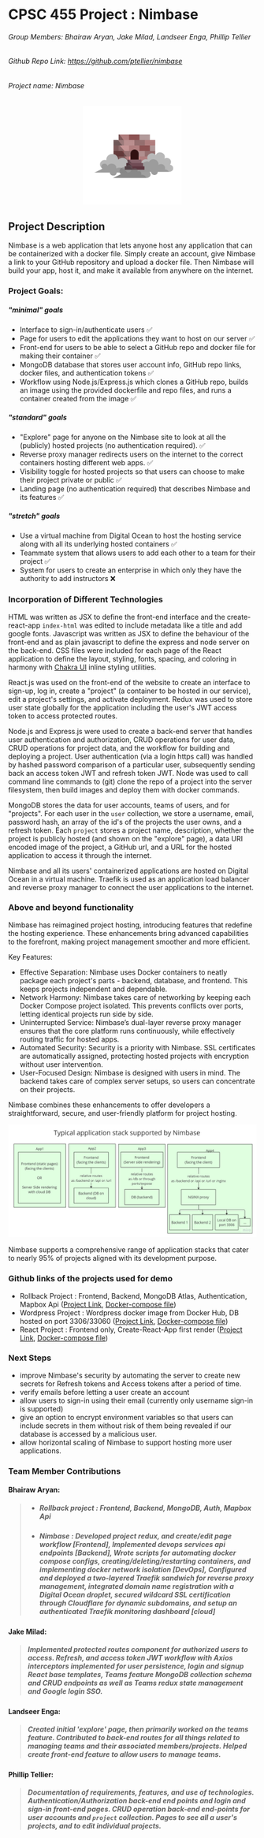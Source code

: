# CPSC 455 Project : Nimbase

###### Group Members: Bhairaw Aryan, Jake Milad, Landseer Enga, Phillip Tellier
###### Github Repo Link: https://github.com/ptellier/nimbase
###### Project name: *Nimbase*


<p align="center">
<img alt="Nimbase icon" src="readme/nimbase_icon.png" width="200px">
</p>

## Project Description

Nimbase is a web application that lets anyone host any application that can be containerized with a docker file.
Simply create an account, give Nimbase a link to your GitHub repository and upload a docker file.
Then Nimbase will build your app, host it, and make it available from anywhere on the internet.

### Project Goals:

##### "minimal" goals
- Interface to sign-in/authenticate users ✅
- Page for users to edit the applications they want to host on our server ✅
- Front-end for users to be able to select a GitHub repo and docker file for making their container ✅
- MongoDB database that stores user account info, GitHub repo links, docker files, and authentication tokens ✅
- Workflow using Node.js/Express.js which clones a GitHub repo, builds an image using the provided dockerfile and repo files, and runs a container created from the image ✅

##### "standard" goals
- "Explore" page for anyone on the Nimbase site to look at all the (publicly) hosted projects (no authentication required). ✅
- Reverse proxy manager redirects users on the internet to the correct containers hosting different web apps. ✅
- Visibility toggle for hosted projects so that users can choose to make their project private or public ✅
- Landing page (no authentication required) that describes Nimbase and its features ✅ 

##### "stretch" goals
- Use a virtual machine from Digital Ocean to host the hosting service along with all its underlying hosted containers ✅
- Teammate system that allows users to add each other to a team for their project ✅
- System for users to create an enterprise in which only they have the authority to add instructors ❌

### Incorporation of Different Technologies

HTML was written as JSX to define the front-end interface and the create-react-app `index-html` was edited to include
metadata like a title and add google fonts. Javascript was written as JSX to define the behaviour of the front-end and
as plain javascript to define the express and node server on the back-end. CSS files were included for each page of 
the React application to define the layout, styling, fonts, spacing, and coloring in harmony with [Chakra UI](https://chakra-ui.com/)
inline styling utilities.

React.js was used on the front-end of the website to create an interface to sign-up, log in, 
create a "project" (a container to be hosted in our service), edit a project's settings, and activate deployment.
Redux was used to store user state globally for the application including the user's JWT access token to access
protected routes.

Node.js and Express.js were used to create a back-end server that handles user authentication and authorization,
CRUD operations for user data, CRUD operations for project data, and the workflow for building and deploying a project.
User authentication (via a login https call) was handled by hashed password comparison of a particular user, 
subsequently sending back an access token JWT and refresh token JWT. Node was used to call command line commands to
(git) clone the repo of a project into the server filesystem, then build images and deploy them with docker commands.

MongoDB stores the data for user accounts, teams of users, and for "projects". For each user in the `user` collection,
we store a username, email, password hash, an array of the id's of the projects the user owns, and a refresh token. 
Each `project` stores a project name, description, whether the project is publicly hosted (and shown on the "explore" page),
a data URI encoded image of the project, a GitHub url, and a URL for the hosted application to access it through the internet.

Nimbase and all its users' containerized applications are hosted on Digital Ocean in a virtual machine. 
Traefik is used as an application load balancer and reverse proxy manager to connect the user applications
to the internet.


### Above and beyond functionality
Nimbase has reimagined project hosting, introducing features that redefine the hosting experience. These enhancements bring advanced capabilities to the forefront, making project management smoother and more efficient.

Key Features:
- Effective Separation: Nimbase uses Docker containers to neatly package each project's parts - backend, database, and frontend. This keeps projects independent and dependable.
- Network Harmony: Nimbase takes care of networking by keeping each Docker Compose project isolated. This prevents conflicts over ports, letting identical projects run side by side.
- Uninterrupted Service: Nimbase’s dual-layer reverse proxy manager ensures that the core platform runs continuously, while effectively routing traffic for hosted apps.
- Automated Security: Security is a priority with Nimbase. SSL certificates are automatically assigned, protecting hosted projects with encryption without user intervention.
- User-Focused Design: Nimbase is designed with users in mind. The backend takes care of complex server setups, so users can concentrate on their projects.

Nimbase combines these enhancements to offer developers a straightforward, secure, and user-friendly platform for project hosting.

![Different structures of app supported by Nimbase](readme/app_infrastructure.jpg)


Nimbase supports a comprehensive range of application stacks that cater to nearly 95% of projects aligned with its development purpose.

<!-- insert a url link in readme -->


### Github links of the projects used for demo
- Rollback Project : Frontend, Backend, MongoDB Atlas, Authentication, Mapbox Api  ([Project Link](https://github.com/Aryan-B/rollback), [Docker-compose file](https://github.com/Aryan-B/rollback/blob/main/docker-compose.yml))
- Wordpress Project : Wordpress docker image from Docker Hub, DB hosted on port 3306/33060 ([Project Link](https://github.com/Aryan-B/wordpress), [Docker-compose file](https://github.com/Aryan-B/wordpress/blob/main/docker-compose.yml))
- React Project : Frontend only, Create-React-App first render ([Project Link](https://github.com/Aryan-B/demo), [Docker-compose file](https://github.com/Aryan-B/demo/blob/main/docker-compose.yml))

### Next Steps

- improve Nimbase's security by automating the server to create new secrets for Refresh tokens and Access tokens
  after a period of time.
- verify emails before letting a user create an account
- allow users to sign-in using their email (currently only username sign-in is supported)
- give an option to encrypt environment variables so that users can include secrets in them without risk of them
  being revealed if our database is accessed by a malicious user.
- allow horizontal scaling of Nimbase to support hosting more user applications.

### Team Member Contributions

#### Bhairaw Aryan: 
>    - ##### Rollback project : Frontend, Backend, MongoDB, Auth, Mapbox Api
>    - ##### Nimbase : Developed project redux, and create/edit page workflow [Frontend], Implemented devops services api endpoints [Backend], Wrote scripts for automating docker compose configs, creating/deleting/restarting containers, and implementing docker network isolation [DevOps], Configured and deployed a two-layered Traefik sandwich for reverse proxy management, integrated domain name registration with a Digital Ocean droplet, secured wildcard SSL certification through Cloudflare for dynamic subdomains, and setup an authenticated Traefik monitoring dashboard [cloud]

#### Jake Milad: 
> ##### Implemented protected routes component for authorized users to access. Refresh, and access token JWT workflow with Axios interceptors implemented for user persistence, login and signup React base templates, Teams feature MongoDB collection schema and CRUD endpoints as well as Teams redux state management and Google login SSO.

#### Landseer Enga:
> ##### Created initial 'explore' page, then primarily worked on the teams feature. Contributed to back-end routes for all things related to managing teams and their associated members/projects. Helped create front-end feature to allow users to manage teams.

#### Phillip Tellier: 
> ##### Documentation of requirements, features, and use of technologies. Authentication/Authorization back-end end points and login and sign-in front-end pages. CRUD operation back-end end-points for user accounts and `project` collection. Pages to see all a user's projects, and to edit individual projects.
